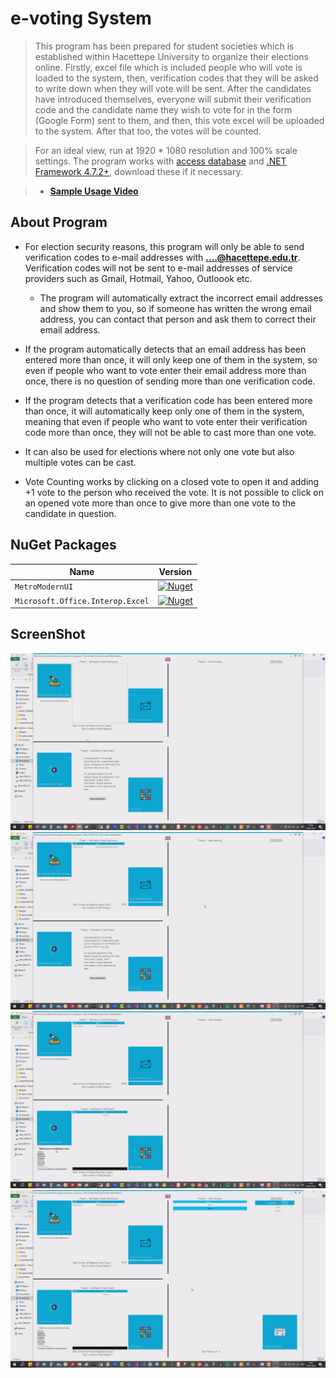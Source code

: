 # e-voting System

> This program has been prepared for student societies which is established within Hacettepe University to organize their elections online. Firstly, excel file which is included people who will vote is loaded to the system, then, verification codes that they will be asked to write down when they will vote will be sent. After the candidates have introduced themselves, everyone will submit their verification code and the candidate name they wish to vote for in the form (Google Form) sent to them, and then, this vote excel will be uploaded to the system. After that too, the votes will be counted.

> For an ideal view, run at 1920 * 1080 resolution and 100% scale settings. The program works with [access database](https://www.microsoft.com/en-us/download/details.aspx?id=13255) and [.NET Framework 4.7.2+](https://dotnet.microsoft.com/en-us/download/dotnet-framework/net472), download these if it necessary.

> - [**Sample Usage Video**](https://drive.google.com/file/d/1JHKNcc4tQnhTHHIA8YiSjpD4AYZLGRov/view?usp=sharing)

## **About Program**

* For election security reasons, this program will only be able to send verification codes to e-mail addresses with **....@hacettepe.edu.tr**. Verification codes will not be sent to e-mail addresses of service providers such as Gmail, Hotmail, Yahoo, Outloook etc.

     * The program will automatically extract the incorrect email addresses and show them to you, so if someone has written the wrong email address, you can contact that person and ask them to correct their email address.

* If the program automatically detects that an email address has been entered more than once, it will only keep one of them in the system, so even if people who want to vote enter their email address more than once, there is no question of sending more than one verification code.

* If the program detects that a verification code has been entered more than once, it will automatically keep only one of them in the system, meaning that even if people who want to vote enter their verification code more than once, they will not be able to cast more than one vote.

* It can also be used for elections where not only one vote but also multiple votes can be cast.

* Vote Counting works by clicking on a closed vote to open it and adding +1 vote to the person who received the vote. It is not possible to click on an opened vote more than once to give more than one vote to the candidate in question.

## **NuGet Packages**

| Name | Version |
| ---- | ------- |
| `MetroModernUI`| [![Nuget](https://img.shields.io/nuget/v/MetroModernUI.svg)](https://www.nuget.org/packages/MetroModernUI/) |
| `Microsoft.Office.Interop.Excel` | [![Nuget](https://img.shields.io/nuget/v/Microsoft.Office.Interop.Excel.svg)](https://www.nuget.org/packages/Microsoft.Office.Interop.Excel) |

## ScreenShot

![main](/e-voting/screenshot/main.png)
![sendingcode](/e-voting/screenshot/sendingcode.png)
![checkingverificationcode](/e-voting/screenshot/checkingverificationcode.png)
![countingvote](/e-voting/screenshot/countingvote.png)